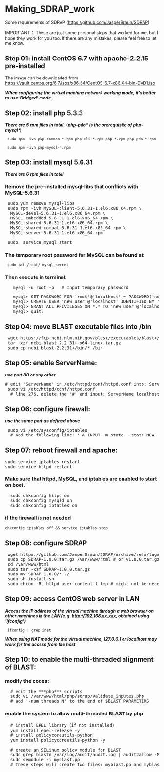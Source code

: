 # Making_SDRAP_work
Some requirements of SDRAP (https://github.com/JasperBraun/SDRAP)

IMPORTANT：
 These are just some personal steps that worked for me, but I hope they work for you too.
 If there are any mistakes, please feel free to let me know.

## Step 01: install CentOS 6.7 with apache-2.2.15 pre-installed
 The image can be downloaded from 
 https://vault.centos.org/6.7/isos/x86_64/CentOS-6.7-x86_64-bin-DVD1.iso
 
 ***When configuring the virtual machine network working mode, it's better to use 'Bridged' mode.***

## Step 02: install php 5.3.3
***There are 5 rpm files in total.***
(***php-pdo\* is the prerequisite of php-mysql\****)

` sudo rpm -ivh php-common-*.rpm php-cli-*.rpm php-*.rpm php-pdo-*.rpm`

` sudo rpm -ivh php-mysql-*.rpm`

## Step 03: install mysql 5.6.31

***There are 6 rpm files in total***

### Remove the pre-installed mysql-libs that conflicts with MySQL-5.6.31
<pre>
 sudo yum remove mysql-libs
 sudo rpm -ivh MySQL-client-5.6.31-1.el6.x86_64.rpm \
  MySQL-devel-5.6.31-1.el6.x86_64.rpm \
  MySQL-embedded-5.6.31-1.el6.x86_64.rpm \
  MySQL-shared-5.6.31-1.el6.x86_64.rpm \
  MySQL-shared-compat-5.6.31-1.el6.x86_64.rpm \
  MySQL-server-5.6.31-1.el6.x86_64.rpm 

 sudo  service mysql start
</pre>

### The temporary root password for MySQL can be found at: 

` sudo cat /root/.mysql_secret`

### Then execute in terminal:
<pre>
   mysql -u root -p   # Input temporary password
</pre>
<pre>
   mysql> SET PASSWORD FOR 'root'@'localhost' = PASSWORD('new_root_password');  # set a new password for root
   mysql> CREATE USER 'new_user'@'localhost' IDENTIFIED BY 'new_user_password';  # create new user
   mysql> GRANT ALL PRIVILEGES ON *.* TO 'new_user'@'localhost';  # set password
   mysql> quit;
</pre>

## Step 04: move BLAST executable files into /bin
<pre>
 wget https://ftp.ncbi.nlm.nih.gov/blast/executables/blast+/2.2.31/ncbi-blast-2.2.31+-x64-linux.tar.gz
 tar -xzf ncbi-blast-2.2.31+-x64-linux.tar.gz
 sudo cp ncbi-blast-2.2.31+/bin/* /bin 
</pre>


## Step 05: enable ServerName: 
***use port 80 or any other***
<pre>
# edit 'ServerName' in /etc/httpd/conf/httpd.conf into: ServerName localhost:80
 sudo vi /etc/httpd/conf/httpd.conf   
  # line 276, delete the '#' and input: ServerName localhost:80
</pre>

## Step 06: configure firewall:
***use the same port as defined above***
<pre>
 sudo vi /etc/sysconfig/iptables 
  # Add the following line: '-A INPUT -m state --state NEW -m tcp -p tcp --dport 80 -j ACCEPT'
</pre>

## Step 07: reboot firewall and apache:
<pre>
sudo service iptables restart
sudo service httpd restart
</pre>
### Make sure that httpd, MySQL, and iptables are enabled to start on boot.
<pre>
  sudo chkconfig httpd on 
  sudo chkconfig mysqld on 
  sudo chkconfig iptables on
</pre>

### if the firewall is not needed
`chkconfig iptables off && service iptables stop`

## Step 08: configure SDRAP
<pre>
 wget https://github.com/JasperBraun/SDRAP/archive/refs/tags/v1.0.0.tar.gz
 sudo cp SDRAP-1.0.0.tar.gz /var/www/html # or v1.0.0.tar.gz
 cd /var/www/html
 sudo tar -xzf SDRAP-1.0.0.tar.gz
 sudo mv SDRAP-1.0.0/* ./
 sudo sh install.sh
 sudo chcon -Rt httpd_user_content_t tmp # might not be necessary
</pre>

## Step 09: access CentOS web server in LAN
***Access the IP address of the virtual machine through a web browser on other machines in the LAN (e.g. http://192.168.xx.xxx, obtained using 'ifconfig')***

` ifconfig | grep inet`

***When using NAT mode for the virtual machine, 127.0.0.1 or localhost may work for the access from the host***


## Step 10: to enable the multi-threaded alignment of BLAST:
### modify the codes:
<pre>
  # edit the ***php*** scripts
  sudo vi /var/www/html/php/sdrap/validate_inputes.php
  # add '-num_threads N' to the end of $BLAST_PARAMETERS
</pre>
### enable the system to allow multi-threaded BLAST by php
<pre>
  # install EPEL library（if not installed）
  yum install epel-release -y
  # install policycoreutils-python
  yum install policycoreutils-python -y

  # create an SELinux policy module for BLAST
  sudo grep blastn /var/log/audit/audit.log | audit2allow -M myblast
  sudo semodule -i myblast.pp
  # These steps will create two files: myblast.pp and myblast.te at working directory, they are not needed anymore.
</pre>
